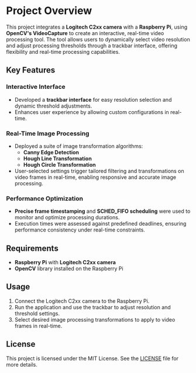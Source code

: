 # Project Overview

This project integrates a **Logitech C2xx camera** with a **Raspberry Pi**, using **OpenCV's VideoCapture** to create an interactive, real-time video processing tool. The tool allows users to dynamically select video resolution and adjust processing thresholds through a trackbar interface, offering flexibility and real-time processing capabilities.

## Key Features

### Interactive Interface
- Developed a **trackbar interface** for easy resolution selection and dynamic threshold adjustments.
- Enhances user experience by allowing custom configurations in real-time.

### Real-Time Image Processing
- Deployed a suite of image transformation algorithms:
  - **Canny Edge Detection**
  - **Hough Line Transformation**
  - **Hough Circle Transformation**
- User-selected settings trigger tailored filtering and transformations on video frames in real-time, enabling responsive and accurate image processing.

### Performance Optimization
- **Precise frame timestamping** and **SCHED_FIFO scheduling** were used to monitor and optimize processing durations.
- Execution times were assessed against predefined deadlines, ensuring performance consistency under real-time constraints.

## Requirements
- **Raspberry Pi** with **Logitech C2xx camera**
- **OpenCV** library installed on the Raspberry Pi

## Usage
1. Connect the Logitech C2xx camera to the Raspberry Pi.
2. Run the application and use the trackbar to adjust resolution and threshold settings.
3. Select desired image processing transformations to apply to video frames in real-time.

## License
This project is licensed under the MIT License. See the [LICENSE](LICENSE) file for more details.

